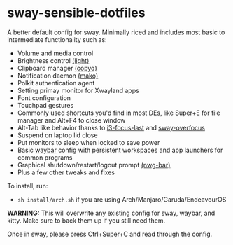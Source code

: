 # sway-sensible-dotfiles

A better default config for sway. Minimally riced and includes most basic to intermediate functionality such as:

- Volume and media control
- Brightness control [(light)](http://haikarainen.github.io/light/)
- Clipboard manager [(copyq)](https://github.com/hluk/CopyQ)
- Notification daemon [(mako)](https://github.com/emersion/mako)
- Polkit authentication agent
- Setting primay monitor for Xwayland apps
- Font configuration
- Touchpad gestures
- Commonly used shortcuts you'd find in most DEs, like Super+E for file manager and Alt+F4 to close window
- Alt-Tab like behavior thanks to [i3-focus-last](https://github.com/lbonn/i3-focus-last) and [sway-overfocus](https://github.com/korreman/sway-overfocus)
- Suspend on laptop lid close
- Put monitors to sleep when locked to save power
- Basic [waybar](https://github.com/Alexays/Waybar) config with persistent workspaces and app launchers for common programs
- Graphical shutdown/restart/logout prompt [(nwg-bar)](https://github.com/nwg-piotr/nwg-bar)
- Plus a few other tweaks and fixes

To install, run:
- `sh install/arch.sh` if you are using Arch/Manjaro/Garuda/EndeavourOS

**WARNING:** This will overwrite any existing config for sway, waybar, and kitty.
Make sure to back them up if you still need them.

Once in sway, please press Ctrl+Super+C and read through the config.
